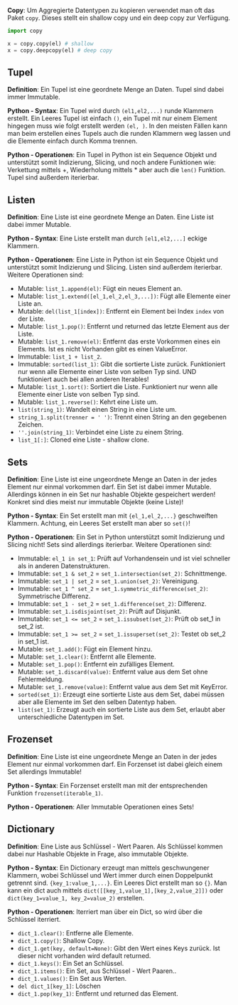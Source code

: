 **Copy**: Um Aggregierte Datentypen zu kopieren verwendet man oft das Paket `copy`. Dieses stellt ein shallow copy und ein deep copy zur Verfügung.
```python
import copy

x = copy.copy(el) # shallow
x = copy.deepcopy(el) # deep copy
```

## Tupel
**Definition**: Ein Tupel ist eine geordnete Menge an Daten. Tupel sind dabei immer Immutable.

**Python - Syntax**: Ein Tupel wird durch `(el1,el2,...)` runde Klammern erstellt. Ein Leeres Tupel ist einfach `()`, ein Tupel mit nur einem Element hingegen muss wie folgt erstellt werden `(el, )`. In den meisten Fällen kann man beim erstellen eines Tupels auch die runden Klammern weg lassen und die Elemente einfach durch Komma trennen.

**Python - Operationen**: Ein Tupel in Python ist ein Sequence Objekt und unterstützt somit Indizierung, Slicing, und noch andere Funktionen wie: Verkettung mittels +, Wiederholung mittels \* aber auch die `len()` Funktion. Tupel sind außerdem iterierbar.

## Listen
**Definition**: Eine Liste ist eine geordnete Menge an Daten. Eine Liste ist dabei immer Mutable.

**Python - Syntax**: Eine Liste erstellt man durch `[el1,el2,...]` eckige Klammern.

**Python - Operationen**: Eine Liste in Python ist ein Sequence Objekt und unterstützt somit Indizierung und Slicing. Listen sind außerdem iterierbar. Weitere Operationen sind:
- Mutable: `list_1.append(el)`: Fügt ein neues Element an.
- Mutable: `list_1.extend([el_1,el_2,el_3,...])`: Fügt alle Elemente einer Liste an.
- Mutable: `del(list_1[index])`: Entfernt ein Element bei Index `index` von der Liste.
- Mutable: `list_1.pop()`: Entfernt und returned das letzte Element aus der Liste.
- Mutable: `list_1.remove(el)`: Entfernt das erste Vorkommen eines ein Elements. Ist es nicht Vorhanden gibt es einen ValueError.
- Immutable: `list_1 + list_2`.
- Immutable: `sorted(list_1)`: Gibt die sortierte Liste zurück. Funktioniert nur wenn alle Elemente einer Liste von selben Typ sind. UND funktioniert auch bei allen anderen Iterables!
- Mutable: `list_1.sort()`: Sortiert die Liste. Funktioniert nur wenn alle Elemente einer Liste von selben Typ sind.
- Mutable: `list_1.reverse()`: Kehrt eine Liste um.
- `list(string_1)`: Wandelt einen String in eine Liste um.
- `string_1.split(trenner = ' ')`: Trennt einen String an den gegebenen Zeichen.
- `''.join(string_1)`: Verbindet eine Liste zu einem String.
- `list_1[:]`: Cloned eine Liste - shallow clone.

## Sets
**Definition**: Eine Liste ist eine ungeordnete Menge an Daten in der jedes Element nur einmal vorkommen darf. Ein Set ist dabei immer Mutable. Allerdings können in ein Set nur hashable Objekte gespeichert werden! Konkret sind dies meist nur immutable Objekte (keine Liste)!

**Python - Syntax**: Ein Set erstellt man mit `{el_1,el_2,...}` geschweiften Klammern. Achtung, ein Leeres Set erstellt man aber so `set()`!

**Python - Operationen**: Ein Set in Python unterstützt somit Indizierung und Slicing nicht! Sets sind allerdings iterierbar. Weitere Operationen sind:
- Immutable: `el_1 in set_1`: Prüft auf Vorhandensein und ist viel schneller als in anderen Datenstrukturen.
- Immutable: `set_1 & set_2` = `set_1.intersection(set_2)`: Schnittmenge.
- Immutable: `set_1 | set_2` = `set_1.union(set_2)`: Vereinigung.
- Immutable: `set_1 ^ set_2` = `set_1.symmetric_difference(set_2)`: Symmetrische Differenz.
- Immutable: `set_1 - set_2` = `set_1.difference(set_2)`: Differenz.
- Immutable: `set_1.isdisjoint(set_2)`: Prüft auf Disjunkt.
- Immutable: `set_1 <= set_2` = `set_1.issubset(set_2)`: Prüft ob set_1 in set_2 ist.
- Immutable: `set_1 >= set_2` = `set_1.issuperset(set_2)`: Testet ob set_2 in set_1 ist.
- Mutable: `set_1.add()`: Fügt ein Element hinzu.
- Mutable: `set_1.clear()`: Entfernt alle Elemente.
- Mutable: `set_1.pop()`: Entfernt ein zufälliges Element.
- Mutable: `set_1.discard(value)`: Entfernt value aus dem Set ohne Fehlermeldung.
- Mutable: `set_1.remove(value)`: Entfernt value aus dem Set mit KeyError.
- `sorted(set_1)`: Erzeugt eine sortierte Liste aus dem Set, dabei müssen aber alle Elemente im Set den selben Datentyp haben.
- `list(set_1)`: Erzeugt auch ein sortierte Liste aus dem Set, erlaubt aber unterschiedliche Datentypen im Set.

## Frozenset
**Definition**: Eine Liste ist eine ungeordnete Menge an Daten in der jedes Element nur einmal vorkommen darf. Ein Forzenset ist dabei gleich einem Set allerdings Immutable!

**Python - Syntax**: Ein Forzenset erstellt man mit der entsprechenden Funktion `frozenset(iterable_1)`.

**Python - Operationen**: Aller Immutable Operationen eines Sets!




## Dictionary
**Definition**: Eine Liste aus Schlüssel - Wert Paaren. Als Schlüssel kommen dabei nur Hashable Objekte in Frage, also immutable Objekte. 

**Python - Syntax**: Ein Dictionary erzeugt man mittels geschwungener Klammern, wobei Schlüssel und Wert immer durch einen Doppelpunkt getrennt sind. `{key_1:value_1,...}`. Ein Leeres Dict erstellt man so `{}`. Man kann ein dict auch mittels `dict([[key_1,value_1],[key_2,value_2]])` oder `dict(key_1=value_1, key_2=value_2)` erstellen.

**Python - Operationen**: Iterriert man über ein Dict, so wird über die Schlüssel iterriert.
- `dict_1.clear()`: Entferne alle Elemente.
- `dict_1.copy()`: Shallow Copy.
- `dict_1.get(key, default=None)`: Gibt den Wert eines Keys zurück. Ist dieser nicht vorhanden wird default returned.
- `dict_1.keys()`: Ein Set an Schlüssel.
- `dict_1.items()`: Ein Set, aus Schlüssel - Wert Paaren..
- `dict_1.values()`: Ein Set aus Werten.
- `del dict_1[key_1]`: Löschen
- `dict_1.pop(key_1)`: Entfernt und returned das Element.

